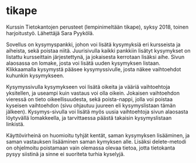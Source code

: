 # tikape

Kurssin Tietokantojen perusteet (lempinimeltään tikape), syksy 2018, toinen harjoitustyö. Lähettäjä Sara Pyykölä.


Sovellus on kysymyspankki, johon voi lisätä kysymyksiä eri kursseista ja aiheista, sekä poistaa niitä.
Juurisivulla kaikki pankkiin lisätyt kysymykset on listattu kursseittain järjestettynä, ja jokaisesta kerrotaan lisäksi aihe.
Sivun alaosassa on lomake, josta voi lisätä uuden kysymyksen listaan.
Klikkaamalla kysymystä pääsee kysymyssivulle, josta näkee vaihtoehdot kuhunkin kysymykseen. 

Kysymyssivulla kysymykseen voi lisätä oikeita ja vääriä vaihtoehtoja yksitellen, ja useampi kuin vastaus voi olla oikein.
Jokaisen vaihtoehdon vieressä on tieto oikeellisuudesta, sekä poista-nappi, jolla voi poistaa kyseisen vaihtoehdon (sivu ohjautuu
juureen eli kysymyslistaan tämän jälkeen).
Kysymys-sivulla voi lisätä myös uusia vaihtoehtoja sivun alaosasta löytyvällä lomakkeella, ja tarvittaessa päästä 
takaisin kysymyslistaan linkistä.

Käyttövirheinä on huomioitu tyhjät kentät, saman kysymyksen lisääminen, ja saman vastauksen lisääminen saman kymyksen alle.
Lisäksi delete-metodi on ohjelmoitu poistamaan vain olemassa olevaa tietoa, jotta tietokanta pysyy siistinä ja sinne ei suoriteta turhia kyselyjä.
